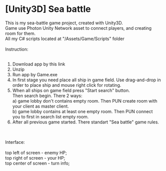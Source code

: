 # [Unity3D] Sea battle
This is my sea-battle game project, created with Unity3D. <br>
Game use Photon Unity Network asset to connect players, and creating room for them. <br>
All my C# scripts located at "/Assets/Game/Scripts" folder
<br>
<br>
Instruction: <br>
<br>
1. Download app by this link <br>
2. Unzip <br>
3. Run app by Game.exe <br>
4. In first stage you need place all ship in game field. Use drag-and-drop in order to place ship and mouse right click for rotating. <br>
5. When all ships on game field press "Start search" button. <br>
   Then search begin. There 2 ways: <br>
    a) game lobby don't contains empty room. Then PUN create room with your client as master client. <br>
    b) game lobby contains at least one empty room. Then PUN connect you to first in search list empty room. <br>
6. After all previous game started. There standart "Sea battle" game rules. <br>
<br>
<br>
Interface: <br>
<br>
  top left of screen - enemy HP; <br>
  top right of screen - your HP; <br>
  top center of screen - turn info; <br>
